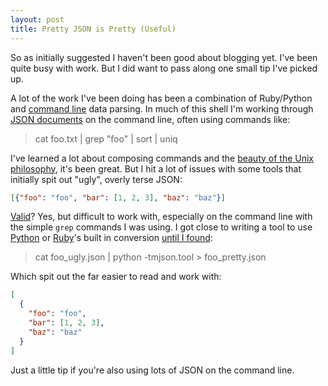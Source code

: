 ```yaml
---
layout: post
title: Pretty JSON is Pretty (Useful)
---
```


So as initially suggested I haven't been good about blogging yet. I've been quite busy with work. But I did want to pass along one small tip I've picked up.

A lot of the work I've been doing has been a combination of Ruby/Python and [command line](https://github.com/eyenx/omzsh) data parsing. In much of this shell I'm working through [JSON documents](http://www.json.org) on the command line, often using commands like:

> cat foo.txt | grep \"foo\" | sort | uniq

I've learned a lot about composing commands and the [beauty of the Unix philosophy](http://www.faqs.org/docs/artu/ch01s06.html), it's been great. But I hit a lot of issues with some tools that initially spit out "ugly", overly terse JSON:

```json
[{"foo": "foo", "bar": [1, 2, 3], "baz": "baz"}]
```

[Valid](http://jsonlint.com)? Yes, but difficult to work with, especially on the command line with the simple ```grep``` commands I was using. I got close to writing a tool to use [Python](http://www.python.org) or [Ruby](https://www.ruby-lang.org/en/)'s built in conversion [until I found](http://stackoverflow.com/questions/352098/how-can-i-pretty-print-json):

> cat foo\_ugly.json | python -tmjson.tool > foo\_pretty.json

Which spit out the far easier to read and work with:

```json
[
  {
    "foo": "foo",
    "bar": [1, 2, 3],
    "baz": "baz"
  }
]
```

Just a little tip if you're also using lots of JSON on the command line.